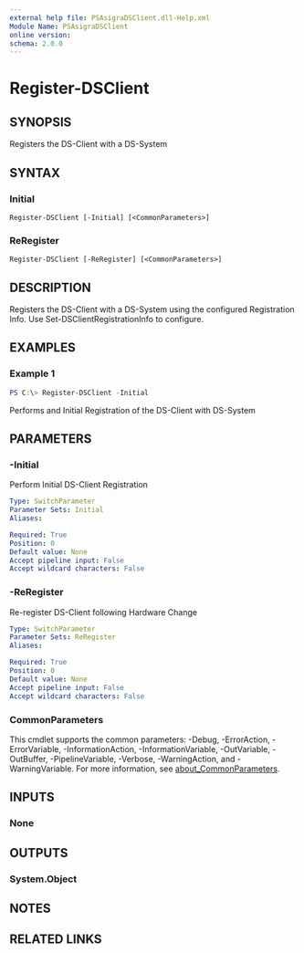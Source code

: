 ```yaml
---
external help file: PSAsigraDSClient.dll-Help.xml
Module Name: PSAsigraDSClient
online version:
schema: 2.0.0
---
```


# Register-DSClient

## SYNOPSIS
Registers the DS-Client with a DS-System

## SYNTAX

### Initial
```
Register-DSClient [-Initial] [<CommonParameters>]
```

### ReRegister
```
Register-DSClient [-ReRegister] [<CommonParameters>]
```

## DESCRIPTION
Registers the DS-Client with a DS-System using the configured Registration Info. Use Set-DSClientRegistrationInfo to configure.

## EXAMPLES

### Example 1
```powershell
PS C:\> Register-DSClient -Initial
```

Performs and Initial Registration of the DS-Client with DS-System

## PARAMETERS

### -Initial
Perform Initial DS-Client Registration

```yaml
Type: SwitchParameter
Parameter Sets: Initial
Aliases:

Required: True
Position: 0
Default value: None
Accept pipeline input: False
Accept wildcard characters: False
```

### -ReRegister
Re-register DS-Client following Hardware Change

```yaml
Type: SwitchParameter
Parameter Sets: ReRegister
Aliases:

Required: True
Position: 0
Default value: None
Accept pipeline input: False
Accept wildcard characters: False
```

### CommonParameters
This cmdlet supports the common parameters: -Debug, -ErrorAction, -ErrorVariable, -InformationAction, -InformationVariable, -OutVariable, -OutBuffer, -PipelineVariable, -Verbose, -WarningAction, and -WarningVariable. For more information, see [about_CommonParameters](http://go.microsoft.com/fwlink/?LinkID=113216).

## INPUTS

### None

## OUTPUTS

### System.Object
## NOTES

## RELATED LINKS
